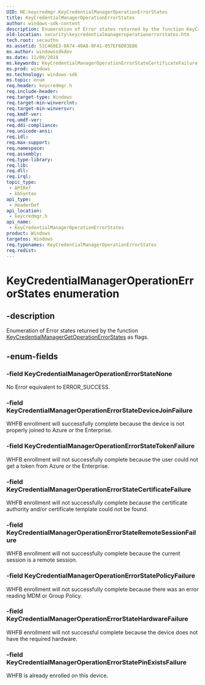 ```yaml
---
UID: NE:keycredmgr.KeyCredentialManagerOperationErrorStates
title: KeyCredentialManagerOperationErrorStates
author: windows-sdk-content
description: Enumeration of Error states returned by the function KeyCredentialManagerGetOperationErrorStates as flags.
old-location: security\keycredentialmanageroperationerrorstates.htm
tech.root: secauthn
ms.assetid: 51C460E3-0A74-40A8-9F41-057EF6D03E86
ms.author: windowssdkdev
ms.date: 11/09/2018
ms.keywords: KeyCredentialManagerOperationErrorStateCertificateFailure, KeyCredentialManagerOperationErrorStateDeviceJoinFailure, KeyCredentialManagerOperationErrorStateHardwareFailure, KeyCredentialManagerOperationErrorStateNone, KeyCredentialManagerOperationErrorStatePinExistsFailure, KeyCredentialManagerOperationErrorStatePolicyFailure, KeyCredentialManagerOperationErrorStateRemoteSessionFailure, KeyCredentialManagerOperationErrorStateTokenFailure, KeyCredentialManagerOperationErrorStates, KeyCredentialManagerOperationErrorStates enumeration [Security], keycredmgr/KeyCredentialManagerOperationErrorStateCertificateFailure, keycredmgr/KeyCredentialManagerOperationErrorStateDeviceJoinFailure, keycredmgr/KeyCredentialManagerOperationErrorStateHardwareFailure, keycredmgr/KeyCredentialManagerOperationErrorStateNone, keycredmgr/KeyCredentialManagerOperationErrorStatePinExistsFailure, keycredmgr/KeyCredentialManagerOperationErrorStatePolicyFailure, keycredmgr/KeyCredentialManagerOperationErrorStateRemoteSessionFailure, keycredmgr/KeyCredentialManagerOperationErrorStateTokenFailure, keycredmgr/KeyCredentialManagerOperationErrorStates, security.keycredentialmanageroperationerrorstates
ms.prod: windows
ms.technology: windows-sdk
ms.topic: enum
req.header: keycredmgr.h
req.include-header: 
req.target-type: Windows
req.target-min-winverclnt: 
req.target-min-winversvr: 
req.kmdf-ver: 
req.umdf-ver: 
req.ddi-compliance: 
req.unicode-ansi: 
req.idl: 
req.max-support: 
req.namespace: 
req.assembly: 
req.type-library: 
req.lib: 
req.dll: 
req.irql: 
topic_type:
 - APIRef
 - kbSyntax
api_type:
 - HeaderDef
api_location:
 - keycredmgr.h
api_name:
 - KeyCredentialManagerOperationErrorStates
product: Windows
targetos: Windows
req.typenames: KeyCredentialManagerOperationErrorStates
req.redist: 
---
```


# KeyCredentialManagerOperationErrorStates enumeration


## -description


Enumeration of Error states returned by the function <a href="security.keycredentialmanagergetoperationerrorstates">KeyCredentialManagerGetOperationErrorStates</a> as flags.


## -enum-fields




### -field KeyCredentialManagerOperationErrorStateNone

No Error  equivalent to ERROR_SUCCESS.


### -field KeyCredentialManagerOperationErrorStateDeviceJoinFailure

WHFB enrollment will successfully complete because the device is not properly joined to Azure or the Enterprise.


### -field KeyCredentialManagerOperationErrorStateTokenFailure

WHFB enrollment will not successfully complete because the user could not get a token from Azure or the Enterprise.


### -field KeyCredentialManagerOperationErrorStateCertificateFailure

WHFB enrollment will not successfully complete because the certificate authority and/or certificate template could not be found.


### -field KeyCredentialManagerOperationErrorStateRemoteSessionFailure

WHFB enrollment will not successfully complete because the current session is a remote session. 


### -field KeyCredentialManagerOperationErrorStatePolicyFailure

WHFB enrollment will not successfully complete because there was an error reading MDM or Group Policy. 


### -field KeyCredentialManagerOperationErrorStateHardwareFailure

WHFB enrollment will not successful complete because the device does not have the required hardware.


### -field KeyCredentialManagerOperationErrorStatePinExistsFailure

WHFB is already enrolled on this device. 

